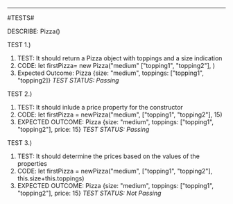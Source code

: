 

---
#TESTS#

DESCRIBE: Pizza()

TEST 1.)

1. TEST: It should return a Pizza object with toppings and a size indication
1. CODE: let firstPizza= new Pizza("medium" ["topping1", "topping2"], )
1. Expected Outcome: Pizza {size: "medium", toppings: ["topping1", "topping2]}
_TEST STATUS: Passing_


TEST 2.)

1. TEST: It should inlude a price property for the constructor
1. CODE: let firstPizza =  newPizza("medium", ["topping1", "topping2"], 15)
1. EXPECTED OUTCOME: Pizza {size: "medium", toppings: ["topping1", "topping2"], price: 15}
_TEST STATUS: Passing_

TEST 3.)

1. TEST: It should determine the prices based on the values of the properties
1. CODE: let firstPizza =  newPizza("medium", ["topping1", "topping2"], this.size+this.toppings)
1. EXPECTED OUTCOME: Pizza {size: "medium", toppings: ["topping1", "topping2"], price: 15}
_TEST STATUS: Not Passing_

